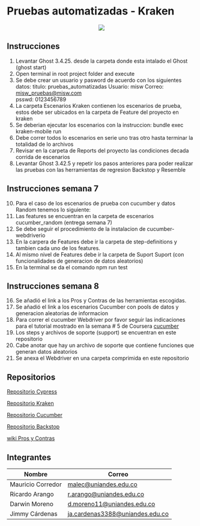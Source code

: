# Pruebas automatizadas - Kraken
<p align="center">
  <img src="https://thesoftwaredesignlab.github.io/KrakenMobile/assets/imgs/kraken.png"/>
</p>

## Instrucciones
1. Levantar Ghost 3.4.25. desde la carpeta donde esta intalado el Ghost (ghost start)
2. Open terminal in root project folder and execute
3. Se debe crear un usuario y pasword de acuerdo con los siguientes datos: 
titulo: pruebas_automatizadas
Usuario: misw
Correo: misw_pruebas@misw.com	
psswd: 0123456789
4. La carpeta Escenarios Kraken contienen los escenarios de prueba, estos debe ser ubicados en la carpeta de Feature del proyecto en kraken
5. Se deberian ejecutar los escenarios con la instruccion:
bundle exec kraken-mobile run
6. Debe correr todos lo escenarios en serie uno tras otro hasta terminar la totalidad de lo archivos
7. Revisar en la carpeta de Reports del proyecto las condiciones decada corrida de escenarios
8. Levantar Ghost 3.42.5 y repetir los pasos anteriores para poder realizar las pruebas con las herramientas de regresion Backstop y Resemble
## Instrucciones semana 7
10. Para el caso de los escenarios de prueba con cucumber y datos Random tenemos lo siguiente:
11.  Las features se encuentran en la carpeta de escenarios cucumber_random (entrega semana 7)
12.  Se debe seguir el procedimiento de la instalacion de cucumber-webdriverio
13.  En la carpera de Features debe ir la carpeta de step-definitions y tambien cada uno de los features.
14.  Al mismo nivel de Features debe ir la carpeta de Suport Suport (con funcionalidades de generacion de datos aleatorios)
15.  En la terminal se da el comando npm run test

## Instrucciones semana 8
16. Se añadió el link a los Pros y Contras de las herramientas escogidas.
17. Se añadió el link a los escenarios Cucumber con pools de datos y generacion aleatorias de informacion
18. Para correr el cucumber Webdriver por favor seguir las indicaciones para el tutorial mostrado en la semana # 5 de Coursera [cucumber](https://www.coursera.org/learn/pruebas-automatizadas-software/ungradedWidget/pnCp6/tutorial-escenarios-y-pruebas-bdt)
19. Los steps y archivos de soporte (support) se encuentran en este repositorio
20. Cabe anotar que hay un archivo de soporte que contiene funciones que generan datos aleatorios
21. Se anexa el Webdriver en una carpeta comprimida en este repositorio

 

## Repositorios
[Repositorio Cypress](https://github.com/jimmy-cardenas-miso/pruebas-automatizadas-ghost-cypress)

[Repositorio Kraken](https://github.com/mauricio-corredor/pruebas-automatizadas-kraken-ghost)

[Repositorio Cucumber](https://github.com/mauricio-corredor/pruebas-automatizadas-kraken-ghost/tree/main/Escenarios_cucumber)

[Repositorio Backstop](https://github.com/jimmy-cardenas-miso/pruebas-automatizadas-ghost-backstop)

[wiki Pros y Contras](https://github.com/mauricio-corredor/pruebas-automatizadas-kraken-ghost/wiki/Herramientas-escogidas-para-el-proyecto)





## Integrantes
| Nombre | Correo |
| --- | --- |
| Mauricio Corredor | malec@uniandes.edu.co |
| Ricardo Arango | r.arango@uniandes.edu.co |
| Darwin Moreno | d.moreno11@uniandes.edu.co |
| Jimmy Cárdenas | ja.cardenas3388@uniandes.edu.co |
